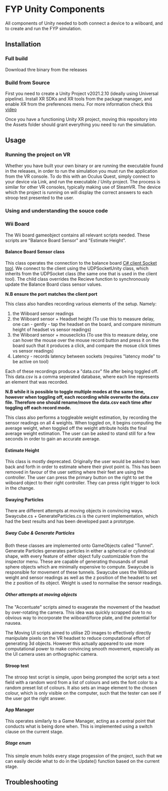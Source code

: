 # FYP Unity Components
All components of Unity needed to both connect a device to a wiiboard, and to create and run the FYP simulation.

## Installation
### Full build
Download thre binary from the releases 
### Build from Source
First you need to create a Unity Project v2021.2.10 (ideally using Universal pipeline). Install XR SDKs and XR tools from the package manager, and enable XR from the preferences menu. For more information check this [video](https://www.youtube.com/watch?v=yxMzAw2Sg5w)

Once you have a functioning Unity XR project, moving this repository into the Assets folder should grant everything you need to run the simulation.


## Usage
### Running the project on VR
Whether you have built your own binary or are running the executable found in the releases, in order to run the simulation you must run the application from the VR console. To do this with an Oculus Quest, simply connect to your device via Link, and run the executable / Unity project. The process is similar for other VR consoles, typically making use of SteamVR. 
The device which the project is running on will display the correct answers to each stroop test presented to the user. 

### Using and understanding the souce code

### Wii Board
The Wii board gameobject contains all relevant scripts needed. These scripts are "Balance Board Sensor" and "Estimate Height".

#### Balance Board Sensor class

This class operates the connection to the balance board [C# client Socket tool](https://github.com/colonbrack3t/wiiboard-unity-scripts/tree/main/Wii-Balanceboard-server). We connect to the client using the UDPSocketUnity class, which inherits from the UDPSocket class (the same one that is used in the client tool). The child class overrides the Recieve function to synchronously update the Balance Board class sensor values. 

**N.B ensure the port matches the client port**

This class also handles recording various elements of the setup. Namely:
1) the Wiiboard sensor readings
2) the Wiiboard sensor + Headset height (To use this to measure delay, one can - gently - tap the headset on the board, and compare minimum height of headset vs sensor readings)
3) the Wiiboard sensor + mouseclicks (To use this to measure delay, one can hover the mouse over the mouse record button and press it on the board such that it produces a click, and compare the mosue click times vs sensor readings)
4) Latency - records latency between sockets (requires "latency mode" to be active on tool)

Each of these recordings produce a "data.csv" file after being toggled off. This data.csv is a comma seperated database, where each line represents an element that was recorded. 

**N.B while it is possible to toggle multiple modes at the same time, however when toggling off, each recording while overwrite the data.csv file. Therefore one should rename/move the data.csv each time after toggling off each record mode.**

This class also performs a toggleable weight estimation, by recording the sensor readings on all 4 weights. When toggled on, it begins computing the average weight, when toggled off the weight attribute holds the final average weight estimation. The user can be asked to stand still for a few seconds in order to gain an accurate average. 

#### Estimate Height
This class is mostly deprecated. Originally the user would be asked to lean back and forth in order to estimate where their pivot point is. This has been removed in favour of the user setting where their feet are using the controller. The user can press the primary button on the right to set the wiiboard object to their right controller. They can press right trigger to lock in the change.
#### Swaying Particles
There are different attempts at moving objects in convincing ways. Swaycube.cs + GenerateParticles.cs is the current implementation, which had the best results and has been developed past a prototype.
##### Sway Cube & Generate Particles
Both these classes are implemented onto GameObjects called "Tunnel". Generate Particles generates particles in either a spherical or cylindrical shape, with every feature of either  object fully customizable from the inspector menu. These are capable of generating thousands of small sphere objects which are minimally expensive to compute. Swaycube is responsible for movement of these tunnels. Swaycube uses the Wiiboard weight and sensor readings as well as the z position of the headset to set the z position of its object. Weight is used to normalise the sensor readings.

##### Other attempts at moving objects
The "Accentuate" scripts aimed to exagerate the movement of the headset by over-rotating the camera. This idea was quickly scrapped due to no obvious way to incorporate the wiiboard/force plate, and the potential for nausea.

The Moving UI scripts aimed to utilise 2D images to effectively directly manipulate pixels on the VR headset to reduce computational effort of generating 3d objects. However this actually appeared to use more computational power to make convincing smooth movement, especially as the UI camera uses an orthographic camera.

#### Stroop test 
The stroop test script is simple, upon being prompted the script sets a text field with a random word from a list of colours and sets the font color to a random preset list of colours. It also sets an image element to the chosen colour, which is only visible on the computer, such that the tester can see if the user got the right answer. 
#### App Manager
This operates similarly to a Game Manager,  acting as a central point that conducts what is being done when. This is implemented using a switch clause on the current stage.
##### Stage enum
This simple enum holds every stage progession of the project, such that we can easily decide what to do in the Update() function based on the current stage.

## Troubleshooting
